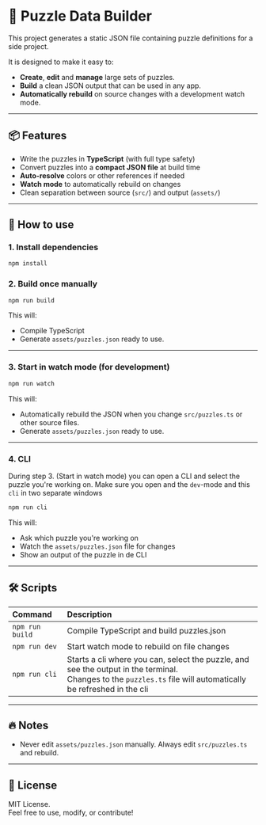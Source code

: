 # 🧩 Puzzle Data Builder

This project generates a static JSON file containing puzzle definitions for a side project.

It is designed to make it easy to:
- **Create**, **edit** and **manage** large sets of puzzles.
- **Build** a clean JSON output that can be used in any app.
- **Automatically rebuild** on source changes with a development watch mode.

---

## 📦 Features
- Write the puzzles in **TypeScript** (with full type safety)
- Convert puzzles into a **compact JSON file** at build time
- **Auto-resolve** colors or other references if needed
- **Watch mode** to automatically rebuild on changes
- Clean separation between source (`src/`) and output (`assets/`)

---

## 🚀 How to use

### 1. Install dependencies

```bash
npm install
```

### 2. Build once manually

```bash
npm run build
```

This will:
- Compile TypeScript
- Generate `assets/puzzles.json` ready to use.

---

### 3. Start in watch mode (for development)

```bash
npm run watch
```

This will:
- Automatically rebuild the JSON when you change `src/puzzles.ts` or other source files.
- Generate `assets/puzzles.json` ready to use.

---

### 4. CLI

During step 3. (Start in watch mode) you can open a CLI and select the puzzle you're working on. Make sure you open and the `dev`-mode and this `cli` in two separate windows

```bash
npm run cli
```

This will:
- Ask which puzzle you're working on
- Watch the `assets/puzzles.json` file for changes
- Show an output of the puzzle in de CLI

---

## 🛠 Scripts

| Command | Description |
|:--------|:------------|
| `npm run build` | Compile TypeScript and build puzzles.json |
| `npm run dev` | Start watch mode to rebuild on file changes |
| `npm run cli` | Starts a cli where you can, select the puzzle, and see the output in the terminal.<br />Changes to the `puzzles.ts` file will automatically be refreshed in the cli |

---

## 🔥 Notes

- Never edit `assets/puzzles.json` manually. Always edit `src/puzzles.ts` and rebuild.

---

## 📜 License

MIT License.  
Feel free to use, modify, or contribute!
